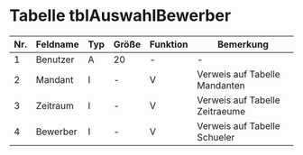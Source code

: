 # 	Tabelle tblAuswahlBewerber

Nr.	|Feldname|	Typ	|Größe	|Funktion	|Bemerkung
---|---|---|---|---|---
1|Benutzer|A|20|-| -
2|Mandant|I|-|V|Verweis auf Tabelle Mandanten   
3|Zeitraum|I|-|V|Verweis auf Tabelle Zeitraeume  
4|Bewerber|I|-|V|Verweis auf Tabelle Schueler   
